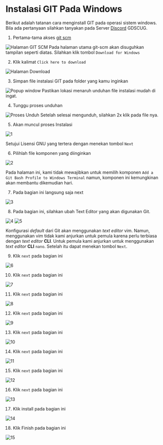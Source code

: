 # Instalasi GIT Pada Windows
Berikut adalah tatanan cara menginstall GIT pada operasi sistem windows.
Bila ada pertanyaan silahkan tanyakan pada Server [Discord](https://discord.gg/y8WMzar4XS) GDSCUG.

1. Pertama-tama akses [git scm](https://git-scm.com/)

![Halaman GIT SCM](asset/Screenshot%202022-12-06%20220646.png)
Pada halaman utama git-scm akan disuguhkan tampilan seperti diatas. Silahkan klik tombol `Download for Windows`

2. Klik kalimat `Click here to download`

![Halaman Download](asset/Screenshot%202022-12-06%20220723.png)

3. Simpan file instalasi GIT pada folder yang kamu inginkan

![Popup window](asset/Screenshot%202022-12-06%20220745.png)
Pastikan lokasi menaruh unduhan file instalasi mudah di ingat.

4. Tunggu proses unduhan

![Proses Unduh](asset/Screenshot%202022-12-06%20220753.png)
Setelah selesai mengunduh, silahkan 2x klik pada file nya.

5. Akan muncul proses Instalasi

![1](asset/Screenshot%202022-12-06%20221920.png)

Setujui Lisensi GNU yang tertera dengan menekan tombol `Next`

6. Pilihlah file komponen yang diinginkan

![2](asset/Screenshot%202022-12-06%20221954.png)

Pada halaman ini, kami tidak mewajibkan untuk memilih komponen `Add a Git Bash Profile to Windows Terminal` 
namun, komponen ini kemungkinan akan membantu dikemudian hari.

7. Pada bagian ini langsung saja next

![3](asset/Screenshot%202022-12-06%20222003.png)

8. Pada bagian ini, silahkan ubah Text Editor yang akan digunakan Git.

![4](asset/Screenshot%202022-12-06%20222013.png)
![5](asset/Screenshot%202022-12-06%20222021.png)

Konfigurasi *default* dari Git akan menggunakan *text editor* vim. 
Namun, menggunakan vim tidak kami anjurkan untuk pemula karena perlu terbiasa dengan *text editor* **CLI**.
Untuk pemula kami anjurkan untuk menggunakan *text editor* **CLI** `nano`.
Setelah itu dapat menekan tombol `Next`.

9. Klik `next` pada bagian ini

![6](asset/Screenshot%202022-12-06%20222031.png)

10. Klik `next` pada bagian ini

![7](asset/Screenshot%202022-12-06%20222039.png)

11. Klik `next` pada bagian ini

![8](asset/Screenshot%202022-12-06%20222047.png)

12. Klik `next` pada bagian ini

![9](asset/Screenshot%202022-12-06%20222102.png)

13. Klik `next` pada bagian ini

![10](asset/Screenshot%202022-12-06%20222156.png)

14. Klik `next` pada bagian ini

![11](asset/Screenshot%202022-12-06%20222205.png)

15. Klik `next` pada bagian ini

![12](asset/Screenshot%202022-12-06%20222212.png)

16. Klik `next` pada bagian ini

![13](asset/Screenshot%202022-12-06%20222220.png)

17. Klik install pada bagian ini

![14](asset/Screenshot%202022-12-06%20222230.png)

18. Klik Finish pada bagian ini

![15](asset/Screenshot%202022-12-06%20222254.png)